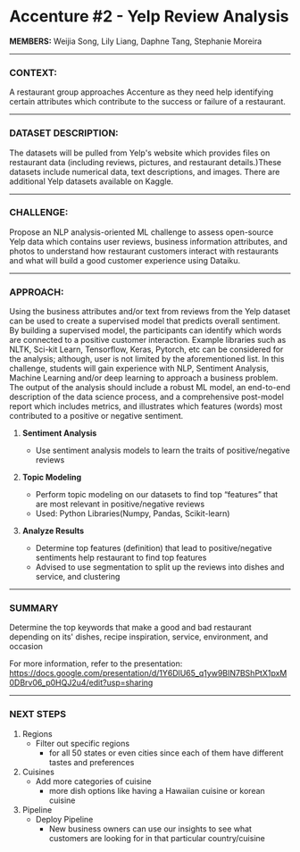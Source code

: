 # Accenture #2 - Yelp Review Analysis

**MEMBERS:** Weijia Song, Lily Liang, Daphne Tang, Stephanie Moreira

----

### **CONTEXT:**

A restaurant group approaches Accenture as they need help identifying certain attributes which contribute to the success or failure of a restaurant.


----

### **DATASET DESCRIPTION:**

The datasets will be pulled from Yelp's website which provides files on restaurant data (including reviews, pictures, and restaurant details.)These datasets include numerical data, text descriptions, and images. There are additional Yelp datasets available on Kaggle.


----

### **CHALLENGE:**

Propose an NLP analysis-oriented ML challenge to assess open-source Yelp data which contains user reviews, business information attributes, and photos to understand how restaurant customers interact with restaurants and what will build a good customer experience using Dataiku.


----

### **APPROACH:**

Using the business attributes and/or text from reviews from the Yelp dataset can be used to create a supervised model that predicts overall
sentiment. By building a supervised model, the participants can identify which words are connected to a positive customer interaction. Example libraries such as NLTK, Sci-kit Learn, Tensorflow, Keras, Pytorch, etc can be considered for the analysis; although, user is not limited by the aforementioned list. In this challenge, students will gain experience with NLP, Sentiment Analysis, Machine Learning and/or deep learning to approach a business problem. The output of the analysis should include a robust ML model, an end-to-end description of the data science process, and a comprehensive post-model report which includes metrics, and illustrates which features (words) most contributed to a positive or negative sentiment.

1. **Sentiment Analysis** 
    - Use sentiment analysis models to learn the traits of positive/negative reviews

2. **Topic Modeling** 
    - Perform topic modeling on our datasets to find top “features” that are most relevant in positive/negative reviews
    - Used: Python Libraries(Numpy, Pandas, Scikit-learn)

3. **Analyze Results**
    - Determine top features (definition) that lead to positive/negative sentiments help restaurant to find top features
    - Advised to use segmentation to split up the reviews into dishes and service, and clustering


----

### **SUMMARY**
Determine the top keywords that make a good and bad restaurant depending on its' dishes, recipe inspiration, service, environment, and occasion

For more information, refer to the presentation: https://docs.google.com/presentation/d/1Y6DlU65_q1yw9BIN7BShPtX1pxM0DBrv06_p0HQJ2u4/edit?usp=sharing


----
### **NEXT STEPS**
1. Regions
    - Filter out specific regions
       -  for all 50 states or even cities since each of them have different tastes and preferences
2. Cuisines
    - Add more categories of cuisine
       -  more dish options like having a Hawaiian cuisine or korean cuisine
3. Pipeline
    - Deploy Pipeline
       -  New business owners can use our insights to see what customers are looking for in that particular country/cuisine 
